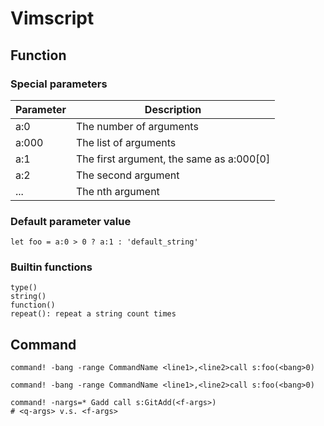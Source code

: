 # Vimscript

## Function

### Special parameters

| Parameter | Description                              |
|-----------|------------------------------------------|
| a:0       | The number of arguments                  |
| a:000     | The list of arguments                    |
| a:1       | The first argument, the same as a:000[0] |
| a:2       | The second argument                      |
| ...       | The nth argument                         |


### Default parameter value

```
let foo = a:0 > 0 ? a:1 : 'default_string'
```

### Builtin functions

```
type()
string()
function()
repeat(): repeat a string count times
```

## Command

```
command! -bang -range CommandName <line1>,<line2>call s:foo(<bang>0)

command! -bang -range CommandName <line1>,<line2>call s:foo(<bang>0)

command! -nargs=* Gadd call s:GitAdd(<f-args>)
# <q-args> v.s. <f-args>
```
